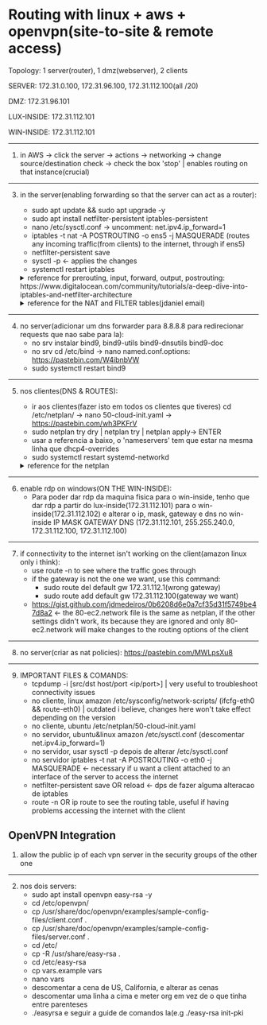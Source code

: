 # Routing with linux + aws + openvpn(site-to-site & remote access)

Topology: 1 server(router), 1 dmz(webserver), 2 clients

SERVER: 172.31.0.100, 172.31.96.100, 172.31.112.100(all /20)

DMZ: 172.31.96.101

LUX-INSIDE: 172.31.112.101

WIN-INSIDE: 172.31.112.101

---

1) in AWS -> click the server -> actions -> networking -> change source/destination check -> check the box 'stop' | enables routing on that instance(crucial)

---

3) in the server(enabling forwarding so that the server can act as a router):
    - sudo apt update && sudo apt upgrade -y
    - sudo apt install netfilter-persistent iptables-persistent
    - nano /etc/sysctl.conf -> uncomment: net.ipv4.ip_forward=1
    - iptables -t nat -A POSTROUTING -o ens5 -j MASQUERADE (routes any incoming traffic(from clients) to the internet, through if ens5)
    - netfilter-persistent save
    - sysctl -p <- applies the changes 
    - systemctl restart iptables

    <details>
      <summary>reference for prerouting, input, forward, output, postrouting: https://www.digitalocean.com/community/tutorials/a-deep-dive-into-iptables-and-netfilter-architecture</summary>
        https://pastebin.com/SxhJmhrm
    </details>


    <details>
      <summary>reference for the NAT and FILTER tables(jdaniel email)</summary>
      practical examples(substituir os tracos('-'), esses nao funcionam):
        https://pastebin.com/7D90FwF5

      specific examples(substituir os tracos('-'), esses nao funcionam):
         https://pastebin.com/dLYVkAaS
      </details>

---

4) no server(adicionar um dns forwarder para 8.8.8.8 para redirecionar requests que nao sabe para la):
    - no srv instalar bind9, bind9-utils bind9-dnsutils bind9-doc
    - no srv cd /etc/bind -> nano named.conf.options: https://pastebin.com/W4ibnbVW
    - sudo systemctl restart bind9

---

5) nos clientes(DNS & ROUTES):
    - ir aos clientes(fazer isto em todos os clientes que tiveres) cd /etc/netplan/ -> nano 50-cloud-init.yaml -> https://pastebin.com/wh3PKFrV
    - sudo netplan try dry | netplan try | netplan apply-> ENTER
    - usar a referencia a baixo, o 'nameservers' tem que estar na mesma linha que dhcp4-overrides
    - sudo systemctl restart systemd-networkd

    <details>
      <summary>reference for the netplan</summary>
      https://pastebin.com/uxBEM3mg
    </details>

---

6) enable rdp on windows(ON THE WIN-INSIDE):
    - Para poder dar rdp da maquina fisica para o win-inside, tenho que dar rdp a partir do lux-inside(172.31.112.101) para o win-inside(172.31.112.102) e alterar o ip, mask, gateway e dns no win-inside
          IP              MASK          GATEWAY          DNS
    (172.31.112.101, 255.255.240.0, 172.31.112.100, 172.31.112.100)

---
  
7)  if connectivity to the internet isn't working on the client(amazon linux only i think):
       - use route -n to see where the traffic goes through
       - if the gateway is not the one we want, use this command:
            - sudo route del default gw 172.31.112.1(wrong gateway)
            - sudo route add default gw 172.31.112.100(gateway we want)
       - https://gist.github.com/jdmedeiros/0b6208d6e0a7cf35d31f5749be47d8a2 <- the 80-ec2.network file is the same as netplan, if the other settings didn't work, its because they are ignored and only 80-ec2.network will make changes to the routing options of the client

---

8) no server(criar as nat policies): https://pastebin.com/MWLpsXu8

---

9) IMPORTANT FILES & COMANDS:
    - tcpdump -i <interface> [src/dst host/port <ip/port>] | very useful to troubleshoot connectivity issues
    - no cliente, linux amazon  /etc/sysconfig/network-scripts/ (ifcfg-eth0 && route-eth0) | outdated i believe, changes here won't take effect depending on the version
    - no cliente, ubuntu /etc/netplan/50-cloud-init.yaml
    - no servidor, ubuntu&linux amazon /etc/sysctl.conf (descomentar net.ipv4.ip_forward=1)
    - no servidor, usar sysctl -p depois de alterar /etc/sysctl.conf
    - no servidor iptables -t nat -A POSTROUTING -o eth0 -j MASQUERADE <- necessary if u want a client attached to an interface of the server to access the internet
    - netfilter-persistent save OR reload <- dps de fazer alguma alteracao de iptables
    - route -n OR ip route to see the routing table, useful if having problems accessing the internet with the client



## OpenVPN Integration

1) allow the public ip of each vpn server in the security groups of the other one

---

2) nos dois servers:
    - sudo apt install openvpn easy-rsa -y
    - cd /etc/openvpn/
    - cp /usr/share/doc/openvpn/examples/sample-config-files/client.conf .
    - cp /usr/share/doc/openvpn/examples/sample-config-files/server.conf .
    - cd /etc/
    - cp -R /usr/share/easy-rsa . 
    - cd /etc/easy-rsa
    - cp vars.example vars
    - nano vars
    - descomentar a cena de US, California, e alterar as cenas
    - descomentar uma linha a cima e meter org em vez de o que tinha entre parenteses
    - ./easyrsa e seguir a guide de comandos la(e.g ./easy-rsa init-pki


